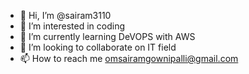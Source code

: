 - 👋 Hi, I’m @sairam3110
- 👀 I’m interested in coding
- 🌱 I’m currently learning DeVOPS with AWS
- 💞️ I’m looking to collaborate on IT field 
- 📫 How to reach me omsairamgownipalli@gmail.com

<!---
sairam3110/sairam3110 is a ✨ special ✨ repository because its `README.md` (this file) appears on your GitHub profile.
You can click the Preview link to take a look at your changes.
--->

